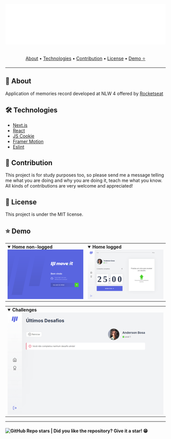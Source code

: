 <section align="center">

  <img src="docs/assets/banner.svg" title="Project banner" alt="Project banner" />

  <br>
  <br>

  <!-- badges -->

  <p>
    <a href="#about">About</a> •
    <a href="#technologies">Technologies</a> •
    <a href="#contribution">Contribution</a> •
    <a href="#license">License</a> •
    <a href="#demo">Demo ⭐</a>
  </p>
</section>

---
<h2 id="about">💬 About</h2>

Application of memories record developed at NLW 4 offered by [Rocketseat](rocketseat.com.br/)


<h2 id="technologies"> 🛠️ Technologies</h2>

- [Next.js](#)
- [React](#)
- [JS Cookie](#)
- [Framer Motion](#)
- [Eslint](#)


<h2 id="contribution">🤝 Contribution</h2>

<p>
  This project is for study purposes too, so please send me a message telling me what you are doing and why you are doing it, teach me what you know. All kinds of contributions are very welcome and appreciated!
</p>


<h2 id="license"> 📝 License</h2>

This project is under the MIT license.

<h2 id="Demo"> ⭐ Demo</h2>

<table align="center">
  <tr>
    <td>
      <details open>
        <summary><strong>Home non-logged</strong></summary>
        <img src="./docs/assets/home.png">
      </details>
    </td>
    <td>
      <details open>
        <summary><strong>Home logged</strong></summary>
        <img src="./docs/assets/home-logged.png">
      </details>
    </td>
  </tr>
</table>
<table>
  <tr>
    <td>
      <details open>
        <summary><strong>Challenges</strong></summary>
        <img src="./docs/assets/challenges.png">
      </details>
    </td>
  </tr>
</table>

---

<h4>  
  <img alt="GitHub Repo stars" src="https://img.shields.io/github/stars/andersonbosa/nlw-spacetime?style=social">
  | Did you like the repository? Give it a star! 😁
</h4>